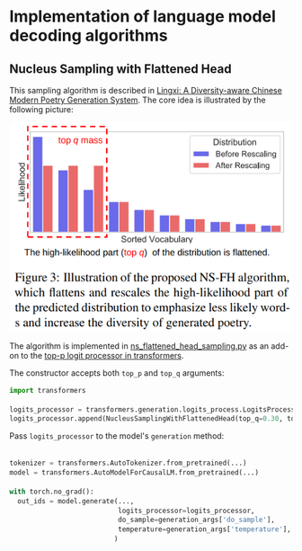 # Implementation of language model decoding algorithms

## Nucleus Sampling with Flattened Head

This sampling algorithm is described in [Lingxi: A Diversity-aware Chinese Modern Poetry Generation System](https://aclanthology.org/2023.acl-demo.6.pdf). The core idea is illustrated by the following picture:

![Figure 3](ns_fh_figure3.png)

The algorithm is implemented in [ns_flattened_head_sampling.py](ns_flattened_head_sampling.py) as an add-on to the [top-p logit processor in transformers](https://huggingface.co/docs/transformers.js/en/api/generation/logits_process#new-topplogitswarpertopp-options).

The constructor accepts both `top_p` and `top_q` arguments:

```python
import transformers

logits_processor = transformers.generation.logits_process.LogitsProcessorList()
logits_processor.append(NucleusSamplingWithFlattenedHead(top_q=0.30, top_p=0.50))
```
Pass `logits_processor` to the model's `generation` method:

```python

tokenizer = transformers.AutoTokenizer.from_pretrained(...)
model = transformers.AutoModelForCausalLM.from_pretrained(...)

with torch.no_grad():
  out_ids = model.generate(...,
                           logits_processor=logits_processor,
                           do_sample=generation_args['do_sample'],
                           temperature=generation_args['temperature'],
                          )
```




